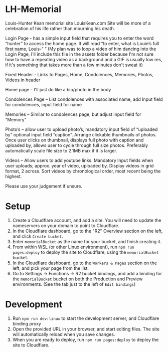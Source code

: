 # LH-Memorial

Louis-Hunter Kean memorial site
LouisKean.com
Site will be more of a celebration of his life rather than mourning his death.

Login Page - has a simple input field that requires you to enter the word “hunter” to access the home page. It will read “to enter, what is Louie’s full first
name, Louis-“ “
(My plan was to loop a video of him dancing into the Login Page, I'll include this file in the assets folder because I'm not sure how to have a repeating video
as a background and a GIF is usually low res, if it's something that takes more than a few minutes don't sweat it)

Fixed Header - Links to Pages, Home, Condolences, Memories, Photos, Videos in header

Home page - I'll just do like a bio/photo in the body

Condolences Page – List condolences with associated name, add Input field for condolences, input field for name

Memories – Similar to condolences page, but adjust input field for “Memory”

Photo’s – allow user to upload photo’s, mandatory input field of “uploaded by” optional input field “caption”. Arrange clickable thumbnails of photos. Once user
clicks on thumbnail, displays full photo with caption and uploaded by, allows user to cycle through full size photos. Preferably automatically scale file size
to 2.1MB max if it is larger.

Videos – Allow users to add youtube links. Mandatory Input fields when user uploads; approx. year of video, uploaded by. Display videos in grid format, 2
across. Sort videos by chronological order, most recent being the highest.

Please use your judgement if unsure.

# Setup

1. Create a Cloudflare account, and add a site. You will need to update the nameservers on your domain to point to Cloudflare.
2. In the Cloudflare dashboard, go to the "R2" Overview section on the left, and click `Create bucket`.
3. Enter `memorialBucket` as the name for your bucket, and finish creating it.
4. From within WSL (or other Linux environment), run `npm run pages:deploy` to deploy the site to Cloudflare, using the `memorialBucket` bucket.
5. In the Cloudflare dashboard, go to the `Workers & Pages` section on the left, and pick your page from the list.
6. Go to Settings -> Functions -> R2 bucket bindings, and add a binding for the `memorialBucket` bucket on both the Production and Preview environments. (See
   the tab just to the left of `Edit bindings`)

# Development

1. Run `npm run dev:linux` to start the development server, and Cloudflare binding proxy
2. Open the provided URL in your browser, and start editing files. The site will automatically reload when you save changes.
3. When you are ready to deploy, run `npm run pages:deploy` to deploy the site to Cloudflare.
